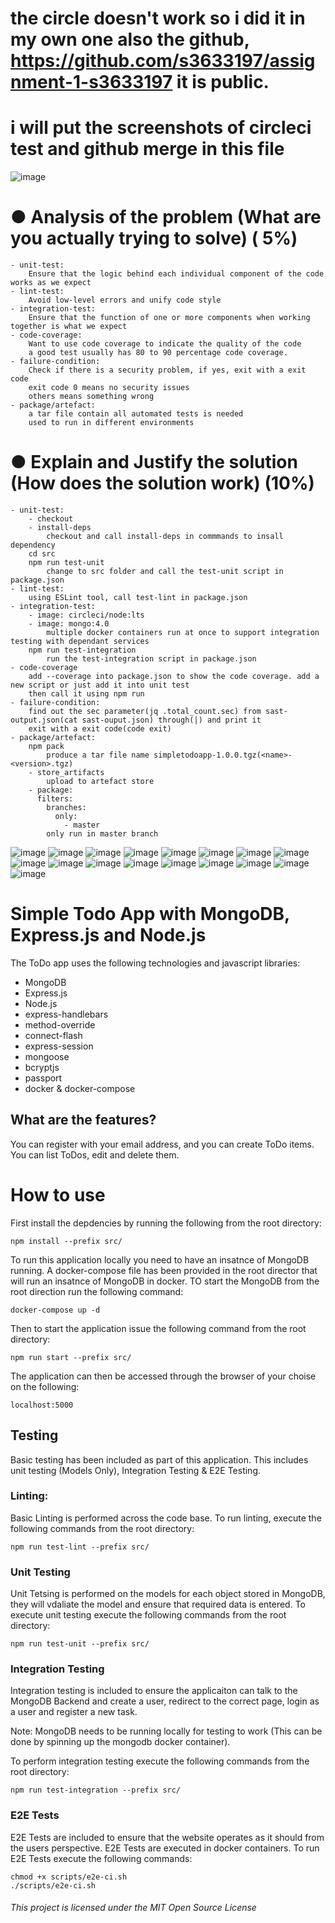 # the circle doesn't work so i did it in my own one also the github, https://github.com/s3633197/assignment-1-s3633197 it is public. 
# i will put the screenshots of circleci test and github merge in this file

![image](https://user-images.githubusercontent.com/53294143/114294501-b6c2e380-9ad1-11eb-9738-16156e7a2ecf.png)

# ● Analysis of the problem (What are you actually trying to solve) ( 5%)
    - unit-test:
        Ensure that the logic behind each individual component of the code works as we expect
    - lint-test:
        Avoid low-level errors and unify code style
    - integration-test:
        Ensure that the function of one or more components when working together is what we expect
    - code-coverage:
        Want to use code coverage to indicate the quality of the code
        a good test usually has 80 to 90 percentage code coverage.
    - failure-condition:
        Check if there is a security problem, if yes, exit with a exit code
        exit code 0 means no security issues
        others means something wrong
    - package/artefact:
        a tar file contain all automated tests is needed
        used to run in different environments 

# ● Explain and Justify the solution (How does the solution work) (10%)
    - unit-test:
        - checkout
        - install-deps
            checkout and call install-deps in commmands to insall dependency
        cd src
        npm run test-unit
            change to src folder and call the test-unit script in package.json
    - lint-test:
        using ESLint tool, call test-lint in package.json
    - integration-test:
        - image: circleci/node:lts
        - image: mongo:4.0
            multiple docker containers run at once to support integration testing with dependant services
        npm run test-integration
            run the test-integration script in package.json
    - code-coverage
        add --coverage into package.json to show the code coverage. add a new script or just add it into unit test
        then call it using npm run
    - failure-condition:
        find out the sec parameter(jq .total_count.sec) from sast-output.json(cat sast-ouput.json) through(|) and print it
        exit with a exit code(code exit)
    - package/artefact:
        npm pack
            produce a tar file name simpletodoapp-1.0.0.tgz(<name>-<version>.tgz)
        - store_artifacts
            upload to artefact store
        - package:
          filters:
            branches:
              only:
                - master
            only run in master branch


![image](https://user-images.githubusercontent.com/53294143/114294546-14efc680-9ad2-11eb-8f93-f92bb4ece5f0.png)
![image](https://user-images.githubusercontent.com/53294143/114294552-1caf6b00-9ad2-11eb-9947-480007668f8d.png)
![image](https://user-images.githubusercontent.com/53294143/114294557-246f0f80-9ad2-11eb-91e1-5c41cf4fb622.png)
![image](https://user-images.githubusercontent.com/53294143/114294585-51232700-9ad2-11eb-8652-dc8cf30840f0.png)
![image](https://user-images.githubusercontent.com/53294143/114294587-554f4480-9ad2-11eb-9fde-11fcdc4cd40b.png)
![image](https://user-images.githubusercontent.com/53294143/114294589-58e2cb80-9ad2-11eb-95de-f7a0d190f136.png)
![image](https://user-images.githubusercontent.com/53294143/114294593-5d0ee900-9ad2-11eb-822d-50ac6b2b0dd0.png)
![image](https://user-images.githubusercontent.com/53294143/114294596-613b0680-9ad2-11eb-963d-4ff8c8db3ac6.png)
![image](https://user-images.githubusercontent.com/53294143/114294605-6dbf5f00-9ad2-11eb-981a-58f02a6a99a3.png)
![image](https://user-images.githubusercontent.com/53294143/114294608-71eb7c80-9ad2-11eb-87e0-1d0d5bf844b2.png)
![image](https://user-images.githubusercontent.com/53294143/114294611-76b03080-9ad2-11eb-8d41-23e404d55c78.png)
![image](https://user-images.githubusercontent.com/53294143/114294615-79ab2100-9ad2-11eb-9085-bb24ccf49b3a.png)
![image](https://user-images.githubusercontent.com/53294143/114294618-7c0d7b00-9ad2-11eb-84b3-75ecf3677a71.png)
![image](https://user-images.githubusercontent.com/53294143/114294624-80399880-9ad2-11eb-80c8-f42741f141d2.png)
![image](https://user-images.githubusercontent.com/53294143/114294642-98111c80-9ad2-11eb-9a93-05f1e4c79abe.png)
![image](https://user-images.githubusercontent.com/53294143/114294646-9cd5d080-9ad2-11eb-9e13-085232516045.png)
![image](https://user-images.githubusercontent.com/53294143/114294648-9f382a80-9ad2-11eb-9fcf-74b0693d7d2e.png)



# Simple Todo App with MongoDB, Express.js and Node.js
The ToDo app uses the following technologies and javascript libraries:
* MongoDB
* Express.js
* Node.js
* express-handlebars
* method-override
* connect-flash
* express-session
* mongoose
* bcryptjs
* passport
* docker & docker-compose

## What are the features?
You can register with your email address, and you can create ToDo items. You can list ToDos, edit and delete them. 

# How to use
First install the depdencies by running the following from the root directory:

```
npm install --prefix src/
```

To run this application locally you need to have an insatnce of MongoDB running. A docker-compose file has been provided in the root director that will run an insatnce of MongoDB in docker. TO start the MongoDB from the root direction run the following command:

```
docker-compose up -d
```

Then to start the application issue the following command from the root directory:
```
npm run start --prefix src/
```

The application can then be accessed through the browser of your choise on the following:

```
localhost:5000
```

## Testing

Basic testing has been included as part of this application. This includes unit testing (Models Only), Integration Testing & E2E Testing.

### Linting:
Basic Linting is performed across the code base. To run linting, execute the following commands from the root directory:

```
npm run test-lint --prefix src/
```

### Unit Testing
Unit Tetsing is performed on the models for each object stored in MongoDB, they will vdaliate the model and ensure that required data is entered. To execute unit testing execute the following commands from the root directory:

```
npm run test-unit --prefix src/
```

### Integration Testing
Integration testing is included to ensure the applicaiton can talk to the MongoDB Backend and create a user, redirect to the correct page, login as a user and register a new task. 

Note: MongoDB needs to be running locally for testing to work (This can be done by spinning up the mongodb docker container).

To perform integration testing execute the following commands from the root directory:

```
npm run test-integration --prefix src/
```

### E2E Tests
E2E Tests are included to ensure that the website operates as it should from the users perspective. E2E Tests are executed in docker containers. To run E2E Tests execute the following commands:

```
chmod +x scripts/e2e-ci.sh
./scripts/e2e-ci.sh
```


###### This project is licensed under the MIT Open Source License
